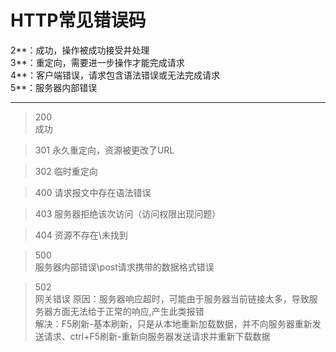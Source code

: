 # HTTP常见错误码	
2**：成功，操作被成功接受并处理  
3**：重定向，需要进一步操作才能完成请求  
4**：客户端错误，请求包含语法错误或无法完成请求  
5**：服务器内部错误

---

>200  
>成功

>301
>永久重定向，资源被更改了URL

>302
>临时重定向

>400
>请求报文中存在语法错误

>403
>服务器拒绝该次访问（访问权限出现问题）

>404 
>资源不存在\未找到



>500  
>服务器内部错误\post请求携带的数据格式错误

>502  
>网关错误
>原因：服务器响应超时，可能由于服务器当前链接太多，导致服务器方面无法给于正常的响应,产生此类报错  
>解决：F5刷新-基本刷新，只是从本地重新加载数据，并不向服务器重新发送请求、ctrl+F5刷新-重新向服务器发送请求并重新下载数据
